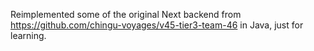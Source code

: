 Reimplemented some of the original Next backend from https://github.com/chingu-voyages/v45-tier3-team-46 in Java, just for learning.
